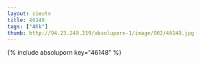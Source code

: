 ```yaml
--- 
layout: sieutv
title: 46148
tags: ["46k"]
thumb: http://94.23.248.219/absoluporn-1/image/002/46148.jpg
---
```

{% include absoluporn key="46148" %} 
